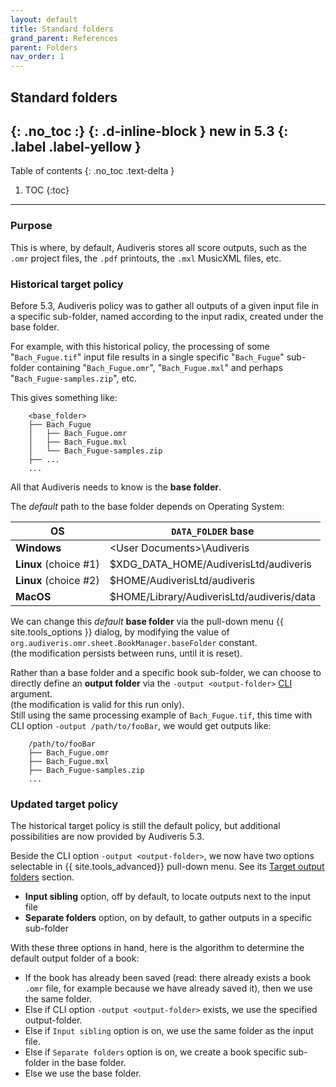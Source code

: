 ```yaml
---
layout: default
title: Standard folders
grand_parent: References
parent: Folders
nav_order: 1
---
```

## Standard folders
{: .no_toc :}
{: .d-inline-block }
new in 5.3
{: .label .label-yellow }
---
Table of contents
{: .no_toc .text-delta }

1. TOC
{:toc}
---

### Purpose

This is where, by default, Audiveris stores all score outputs, such as the `.omr` project
files, the `.pdf` printouts, the `.mxl` MusicXML files, etc.

### Historical target policy

Before 5.3, Audiveris policy was to gather all outputs of a given input file
in a specific sub-folder, named according to the input radix, created under the base folder.

For example, with this historical policy, the processing of some "``Bach_Fugue.tif``" input file
results in a single specific "``Bach_Fugue``" sub-folder
containing "``Bach_Fugue.omr``", "``Bach_Fugue.mxl``" and perhaps "``Bach_Fugue-samples.zip``", etc.

This gives something like:

```
    <base_folder>
    ├── Bach_Fugue
    │   ├── Bach_Fugue.omr
    │   ├── Bach_Fugue.mxl
    │   └── Bach_Fugue-samples.zip
    ├── ...
    ...
```

All that Audiveris needs to know is the **base folder**.

The *default* path to the base folder depends on Operating System:

|  OS | `DATA_FOLDER` base |
| --- | --- |
| **Windows** | &lt;User Documents&gt;\\Audiveris |
| **Linux** (choice #1)| $XDG_DATA_HOME/AudiverisLtd/audiveris |
| **Linux** (choice #2)| $HOME/AudiverisLtd/audiveris |
| **MacOS** | $HOME/Library/AudiverisLtd/audiveris/data |

We can change this _default_ **base folder** via the pull-down menu {{ site.tools_options }} dialog,
by modifying the value of  `org.audiveris.omr.sheet.BookManager.baseFolder` constant.  
(the modification persists between runs, until it is reset).

Rather than a base folder and a specific book sub-folder, we can choose to directly define an **output folder**
via the `-output <output-folder>` [CLI](../advanced/cli.md) argument.  
(the modification is valid for this run only).  
Still using the same processing example of ``Bach_Fugue.tif``,
this time with CLI option ``-output /path/to/fooBar``, we would get outputs like:

```
    /path/to/fooBar
    ├── Bach_Fugue.omr
    ├── Bach_Fugue.mxl
    ├── Bach_Fugue-samples.zip
    ...
```

### Updated target policy

The historical target policy is still the default policy, but additional possibilities
are now provided by Audiveris 5.3.

Beside the CLI option ``-output <output-folder>``, we now have two options selectable in
{{ site.tools_advanced}} pull-down menu.
See its [Target output folders](../advanced/topics.md#target-output-folders) section.
- **Input sibling** option, off by default, to locate outputs next to the input file
- **Separate folders** option, on by default, to gather outputs in a specific sub-folder

With these three options in hand, here is the algorithm to determine the default output folder of a book:
- If the book has already been saved (read: there already exists a book ``.omr`` file,
for example because we have already saved it), then we use the same folder.
- Else if CLI option ``-output <output-folder>`` exists, we use the specified output-folder.
- Else if ``Input sibling`` option is on, we use the same folder as the input file.
- Else if ``Separate folders`` option is on, we create a book specific sub-folder in the base folder.
- Else we use the base folder.
